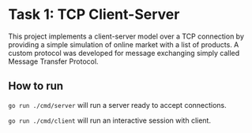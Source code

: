 # Task 1: TCP Client-Server

This project implements a client-server model over a TCP connection by providing a simple simulation of online market with a list of products. A custom protocol was developed for message exchanging simply called Message Transfer Protocol.

## How to run

`go run ./cmd/server` will run a server ready to accept connections.

`go run ./cmd/client` will run an interactive session with client.